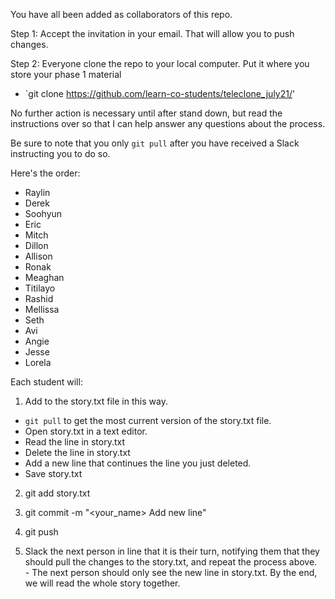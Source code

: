 You have all been added as collaborators of this repo. 

Step 1: Accept the invitation in your email. That will allow you to push changes.   

Step 2: Everyone clone the repo to your local computer. Put it where you store your phase 1 material
 - `git clone https://github.com/learn-co-students/teleclone_july21/'

No further action is necessary until after stand down, but read the instructions over so that I can help answer any questions about the process.  

Be sure to note that you only `git pull` after you have received a Slack instructing you to do so.

Here's the order:

- Raylin 
- Derek 
- Soohyun 
- Eric 
- Mitch 
- Dillon 
- Allison
- Ronak 
- Meaghan 
- Titilayo 
- Rashid 
- Mellissa 
- Seth
- Avi 
- Angie 
- Jesse 
- Lorela

Each student will: 

1. Add to the story.txt file in this way.
  - `git pull` to get the most current version of the story.txt file.
  - Open story.txt in a text editor.
  - Read the line in story.txt
  - Delete the line in story.txt
  - Add a new line that continues the line you just deleted.
  - Save story.txt

2. git add story.txt

3. git commit -m "<your_name> Add new line"

4. git push

5. Slack the next person in line that it is their turn, notifying them that they should pull the changes to the story.txt, and repeat the process above.   <br>   - The next person should only see the new line in story.txt.  By the end, we will read the whole story together.
